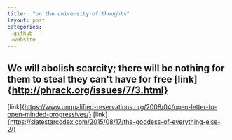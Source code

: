 ```yaml
---
title:  "on the university of thoughts"
layout: post
categories:
 -github
 -website
---
```


 ## We will abolish scarcity; there will be nothing for them to steal they can't have for free [link] {http://phrack.org/issues/7/3.html}
 [link]{https://www.unqualified-reservations.org/2008/04/open-letter-to-open-minded-progressives/}
 [link]{https://slatestarcodex.com/2015/08/17/the-goddess-of-everything-else-2/}
